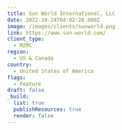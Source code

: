 ```yaml
---
title: Sun World International, LLC
date: 2022-10-24T04:02:28.600Z
image: /images/clients/sunworld.png
link: https://www.sun-world.com/
client_type:
  - MZMC
region:
  - US & Canada
country:
  - United States of America
flags:
  - Feature
draft: false
_build:
  list: true
  publishResources: true
  render: false
---
```

